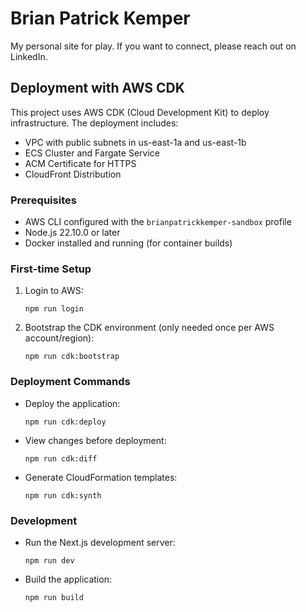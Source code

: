 # Brian Patrick Kemper

My personal site for play. If you want to connect, please reach out on LinkedIn.

## Deployment with AWS CDK

This project uses AWS CDK (Cloud Development Kit) to deploy infrastructure. The deployment includes:

- VPC with public subnets in us-east-1a and us-east-1b
- ECS Cluster and Fargate Service
- ACM Certificate for HTTPS
- CloudFront Distribution

### Prerequisites

- AWS CLI configured with the `brianpatrickkemper-sandbox` profile
- Node.js 22.10.0 or later
- Docker installed and running (for container builds)

### First-time Setup

1. Login to AWS:

   ```
   npm run login
   ```

2. Bootstrap the CDK environment (only needed once per AWS account/region):
   ```
   npm run cdk:bootstrap
   ```

### Deployment Commands

- Deploy the application:

  ```
  npm run cdk:deploy
  ```

- View changes before deployment:

  ```
  npm run cdk:diff
  ```

- Generate CloudFormation templates:
  ```
  npm run cdk:synth
  ```

### Development

- Run the Next.js development server:

  ```
  npm run dev
  ```

- Build the application:
  ```
  npm run build
  ```

